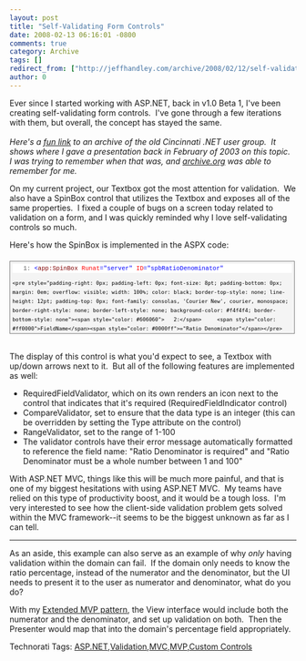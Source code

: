 ```yaml
---
layout: post
title: "Self-Validating Form Controls"
date: 2008-02-13 06:16:01 -0800
comments: true
category: Archive
tags: []
redirect_from: ["http://jeffhandley.com/archive/2008/02/12/self-validating-form-controls.aspx"].aspx
author: 0
---
```

<!-- more -->
<p>Ever since I started working with ASP.NET, back in v1.0 Beta 1, I've been creating self-validating form controls.  I've gone through a few iterations with them, but overall, the concept has stayed the same.   <br />    <br /><em>Here's a <a href="http://web.archive.org/web/20030618195607/www.msdevcin.org/meetings.htm" target="_blank">fun link</a> to an archive of the old Cincinnati .NET user group.  It shows where I gave a presentation back in February of 2003 on this topic.  I was trying to remember when that was, and <a href="http://www.archive.org" target="_blank">archive.org</a> was able to remember for me.</em></p>  <p>On my current project, our Textbox got the most attention for validation.  We also have a SpinBox control that utilizes the Textbox and exposes all of the same properties.  I fixed a couple of bugs on a screen today related to validation on a form, and I was quickly reminded why I love self-validating controls so much.</p>  <p>Here's how the SpinBox is implemented in the ASPX code:</p>  <div style="border-right: gray 1px solid; padding-right: 4px; border-top: gray 1px solid; padding-left: 4px; font-size: 8pt; padding-bottom: 4px; margin: 20px 0px 10px; overflow: auto; border-left: gray 1px solid; width: 97.36%; cursor: text; max-height: 200px; line-height: 12pt; padding-top: 4px; border-bottom: gray 1px solid; font-family: consolas, 'Courier New', courier, monospace; height: 118px; background-color: #f4f4f4">   <div style="padding-right: 0px; padding-left: 0px; font-size: 8pt; padding-bottom: 0px; overflow: visible; width: 100%; color: black; border-top-style: none; line-height: 12pt; padding-top: 0px; font-family: consolas, 'Courier New', courier, monospace; border-right-style: none; border-left-style: none; background-color: #f4f4f4; border-bottom-style: none">     <pre style="padding-right: 0px; padding-left: 0px; font-size: 8pt; padding-bottom: 0px; margin: 0em; overflow: visible; width: 100%; color: black; border-top-style: none; line-height: 12pt; padding-top: 0px; font-family: consolas, 'Courier New', courier, monospace; border-right-style: none; border-left-style: none; background-color: white; border-bottom-style: none"><span style="color: #606060">   1:</span> <span style="color: #0000ff">&lt;</span><span style="color: #800000">app:SpinBox</span> <span style="color: #ff0000">Runat</span><span style="color: #0000ff">="server"</span> <span style="color: #ff0000">ID</span><span style="color: #0000ff">="spbRatioDenominator"</span></pre>

    <pre style="padding-right: 0px; padding-left: 0px; font-size: 8pt; padding-bottom: 0px; margin: 0em; overflow: visible; width: 100%; color: black; border-top-style: none; line-height: 12pt; padding-top: 0px; font-family: consolas, 'Courier New', courier, monospace; border-right-style: none; border-left-style: none; background-color: #f4f4f4; border-bottom-style: none"><span style="color: #606060">   2:</span>     <span style="color: #ff0000">FieldName</span><span style="color: #0000ff">="Ratio Denominator"</span></pre>

    <pre style="padding-right: 0px; padding-left: 0px; font-size: 8pt; padding-bottom: 0px; margin: 0em; overflow: visible; width: 100%; color: black; border-top-style: none; line-height: 12pt; padding-top: 0px; font-family: consolas, 'Courier New', courier, monospace; border-right-style: none; border-left-style: none; background-color: white; border-bottom-style: none"><span style="color: #606060">   3:</span>     <span style="color: #ff0000">MaxLength</span><span style="color: #0000ff">="3"</span></pre>

    <pre style="padding-right: 0px; padding-left: 0px; font-size: 8pt; padding-bottom: 0px; margin: 0em; overflow: visible; width: 100%; color: black; border-top-style: none; line-height: 12pt; padding-top: 0px; font-family: consolas, 'Courier New', courier, monospace; border-right-style: none; border-left-style: none; background-color: #f4f4f4; border-bottom-style: none"><span style="color: #606060">   4:</span>     <span style="color: #ff0000">MinValue</span><span style="color: #0000ff">="1"</span></pre>

    <pre style="padding-right: 0px; padding-left: 0px; font-size: 8pt; padding-bottom: 0px; margin: 0em; overflow: visible; width: 100%; color: black; border-top-style: none; line-height: 12pt; padding-top: 0px; font-family: consolas, 'Courier New', courier, monospace; border-right-style: none; border-left-style: none; background-color: white; border-bottom-style: none"><span style="color: #606060">   5:</span>     <span style="color: #ff0000">MaxValue</span><span style="color: #0000ff">="100"</span></pre>

    <pre style="padding-right: 0px; padding-left: 0px; font-size: 8pt; padding-bottom: 0px; margin: 0em; overflow: visible; width: 100%; color: black; border-top-style: none; line-height: 12pt; padding-top: 0px; font-family: consolas, 'Courier New', courier, monospace; border-right-style: none; border-left-style: none; background-color: #f4f4f4; border-bottom-style: none"><span style="color: #606060">   6:</span>     <span style="color: #ff0000">Required-Enabled</span><span style="color: #0000ff">="True"</span> <span style="color: #0000ff">/&gt;</span></pre>
  </div>
</div>

<p>
  <br />The display of this control is what you'd expect to see, a Textbox with up/down arrows next to it.  But all of the following features are implemented as well:</p>

<ul>
  <li>RequiredFieldValidator, which on its own renders an icon next to the control that indicates that it's required (RequiredFieldIndicator control) </li>

  <li>CompareValidator, set to ensure that the data type is an integer (this can be overridden by setting the Type attribute on the control)</li>

  <li>RangeValidator, set to the range of 1-100 </li>

  <li>The validator controls have their error message automatically formatted to reference the field name: "Ratio Denominator is required" and "Ratio Denominator must be a whole number between 1 and 100" </li>
</ul>

<p>With ASP.NET MVC, things like this will be much more painful, and that is one of my biggest hesitations with using ASP.NET MVC.  My teams have relied on this type of productivity boost, and it would be a tough loss.  I'm very interested to see how the client-side validation problem gets solved within the MVC framework--it seems to be the biggest unknown as far as I can tell.</p>

<p>
  </p><hr />

<p>As an aside, this example can also serve as an example of why <em>only</em> having validation within the domain can fail.  If the domain only needs to know the ratio percentage, instead of the numerator and the denominator, but the UI needs to present it to the user as numerator and denominator, what do you do?</p>

<p>With my <a href="http://blog.jeffhandley.com/archive/2007/11/09/an-extended-mvp-pattern-mvp-validation.aspx" target="_blank">Extended MVP pattern</a>, the View interface would include both the numerator and the denominator, and set up validation on both.  Then the Presenter would map that into the domain's percentage field appropriately. </p>

<div class="wlWriterSmartContent" id="scid:0767317B-992E-4b12-91E0-4F059A8CECA8:2c27c1e5-10b9-4982-bc29-1a24ae1e7b36" style="padding-right: 0px; display: inline; padding-left: 0px; padding-bottom: 0px; margin: 0px; padding-top: 0px">Technorati Tags: <a href="http://technorati.com/tags/ASP.NET" rel="tag">ASP.NET</a>,<a href="http://technorati.com/tags/Validation" rel="tag">Validation</a>,<a href="http://technorati.com/tags/MVC" rel="tag">MVC</a>,<a href="http://technorati.com/tags/MVP" rel="tag">MVP</a>,<a href="http://technorati.com/tags/Custom%20Controls" rel="tag">Custom Controls</a></div>

